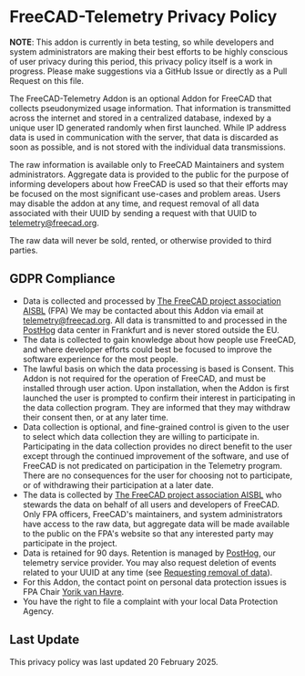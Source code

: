 # FreeCAD-Telemetry Privacy Policy

**NOTE**: This addon is currently in beta testing, so while developers and system administrators are making their
best efforts to be highly conscious of user privacy during this period, this privacy policy itself is a work in
progress. Please make suggestions via a GitHub Issue or directly as a Pull Request on this file.

The FreeCAD-Telemetry Addon is an optional Addon for FreeCAD that collects pseudonymized usage information. That
information is transmitted across the internet and stored in a centralized database, indexed by a unique user ID
generated randomly when first launched. While IP address data is used in communication with the server, that data is
discarded as soon as possible, and is not stored with the individual data transmissions.

The raw information is available only to FreeCAD Maintainers and system administrators. Aggregate data is provided to
the public for the purpose of informing developers about how FreeCAD is used so that their efforts may be focused on the
most significant use-cases and problem areas. Users may disable the addon at any time, and request removal of all data
associated with their UUID by sending a request with that UUID to telemetry@freecad.org.

The raw data will never be sold, rented, or otherwise provided to third parties.


## GDPR Compliance

* Data is collected and processed by [The FreeCAD project association AISBL](https://fpa.freecad.org/) (FPA) We may be
contacted about this Addon via email at [telemetry@freecad.org](mailto:telemetry@freecad.org). All data is transmitted
to and processed in the [PostHog](https://posthog.com) data center in Frankfurt and is never stored outside the EU.
* The data is collected to gain knowledge about how people use FreeCAD, and where developer efforts could best be
focused to improve the software experience for the most people.
* The lawful basis on which the data processing is based is Consent. This Addon is not required for the operation of
FreeCAD, and must be installed through user action. Upon installation, when the Addon is first launched the user is
prompted to confirm their interest in participating in the data collection program. They are informed that they may
withdraw their consent then, or at any later time.
* Data collection is optional, and fine-grained control is given to the user to select which data collection they are
willing to participate in. Participating in the data collection provides no direct benefit to the user except through
the continued improvement of the software, and use of FreeCAD is not predicated on participation in the Telemetry
program. There are no consequences for the user for choosing not to participate, or of withdrawing their participation
at a later date.
* The data is collected by [The FreeCAD project association AISBL](https://fpa.freecad.org/) who stewards the data
on behalf of all users and developers of FreeCAD. Only FPA officers, FreeCAD's maintainers, and system administrators
have access to the raw data, but aggregate data will be made available to the public on the FPA's website so that any
interested party may participate in the project.
* Data is retained for 90 days. Retention is managed by [PostHog](https://posthog.com), our telemetry service provider.
You may also request deletion of events related to your UUID at any time (see
[Requesting removal of data](#requesting-removal-of-data)).
* For this Addon, the contact point on personal data protection issues is FPA Chair
[Yorik van Havre](mailto:yorik@freecad.org).
* You have the right to file a complaint with your local Data Protection Agency.

## Last Update

This privacy policy was last updated 20 February 2025.
